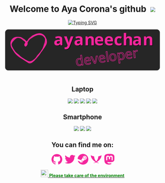 <!---
==============================================================
             License: The MIT License (MIT)
             Copyright:  © 2022 Aya Corona
==============================================================
The above copyright notice and this permission notice shall be
included in all copies or substantial portions of the Software.
--->

<!-- code inspired by - https://github.com/0xTRAW -->

<!DOCTYPE html>
<h1 align="center"> Welcome to Aya Corona's github &nbsp;<a href="https://www.buymeacoffee.com/ayaneechan)" alt="coffee"><img src="https://img.shields.io/badge/Buy%20me%20a-Coffee-FFDD00?style=flat&logo=Buy%20Me%20A%20Coffee"/></a></h1>  
<!-- Credits: https://github.com/DenverCoder1/readme-typing-svg/ -->
<p align="center">
  <a href="https://git.io/typing-svg"><img src="https://readme-typing-svg.demolab.com/?font=Itim&size=26&duration=6000&pause=1500&color=F4279D&center=true&vCenter=true&width=600&lines=++++++I%E2%80%99m+currently+working+on+Artix+intallation+guides;++I%E2%80%99m+currently+learning+coding;++I%E2%80%99m+looking+for+help+with+my+projects;My+pronouns%3A+she%2Fher" alt="Typing SVG" /></a>
</p>
<center><img src="ayaneechan.svg"></img></center>
<br>
<h2 align="center"> Laptop </h2>
<p align="center"><a href="https://www.lenovo.com/" alt="Lenovo"><img src="https://img.shields.io/badge/Lenovo-Thinkpad-E42022?style=for-the-badge&logo=lenovo"/></a>
<a href="https://www.amd.com/" alt="AMD"><img src="https://img.shields.io/badge/AMD-Ryzen%205%20Pro%202500U-ED1C24?style=for-the-badge&logo=amd"/></a>
<a href="https://artixlinux.org/" alt="Artix Linux"><img src="https://img.shields.io/badge/OS-Artix%20linux-blue?style=for-the-badge&logo=artixlinux"/></a>
<a href="https://alacritty.org/" alt="Alacritty"><img src="https://img.shields.io/badge/Terminal-Alacritty-FF5F00?style=for-the-badge&logo=alacritty"/></a>
<a href="https://www.gnu.org/software/bash/" alt="Bash"><img src="https://img.shields.io/badge/Shell-Bash-4EAA25?style=for-the-badge&logo=GNU%20Bash"/></a></p>


<h2 align="center"> Smartphone </h2>
<p align="center"><a href="https://www.oneplus.com/" alt="Oneplus"><img src="https://img.shields.io/badge/Oneplus-8%20pro-F50514?style=for-the-badge&logo=oneplus"/></a>
<a href="https://lineageos.org/" alt="Lineage OS"><img src="https://img.shields.io/badge/OS-Lineage-167C80?style=for-the-badge&logo=lineageos"/></a>
<a href="https://f-droid.org/)" alt="Bash"><img src="https://img.shields.io/badge/Store-FDroid-1976D2?style=for-the-badge&logo=F-Droid"/></a></p>

<h2 align="center"> You can find me on: </h2>
<p align="center">&nbsp;<a href="https://github.com/ayaneechan/"><img width="35" height="35" src="icons/github.svg"></img></a>
&nbsp;<a href="https://twitter.com/ayacoronachan"><img width="35" height="35" src="icons/twitter.svg"></img></a>
&nbsp;<a href="https://steamcommunity.com/id/Aya-chan99"><img width="35" height="35" src="icons/steam.svg"></img></a>
&nbsp;<a href="xmpp:ayaneechan@jabber.de"><img width="35" height="35" src="icons/xmpp.svg"></img></a>
&nbsp;<a href="https://mastodon.uno/@ayaneechan"><img width="35" height="35" src="icons/mastodon.svg"></img></a></p>

<p align="center">
<a href="https://www.who.int/data/gho/data/themes/public-health-and-environment"><img width="24" height="24" id="eco" src="https://uxwing.com/wp-content/themes/uxwing/download/nature-and-environment/environment-icon.png"</a>
<span style="color:green; font-font-family:comic sans ms,sans-serif"><strong>Please take care of the environment</strong></span></p>

